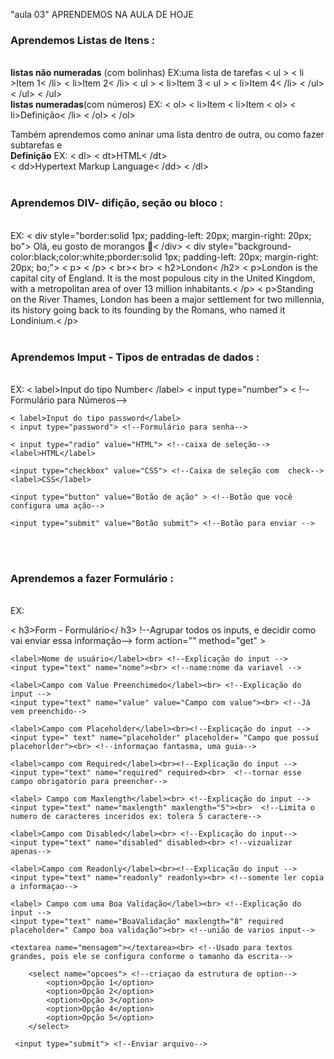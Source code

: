 "aula 03" 
APRENDEMOS NA AULA DE HOJE

<h3>Aprendemos Listas de Itens : </h3>
<br>
<b>listas não numeradas</b> (com bolinhas)
EX:uma lista de tarefas
< ul >
        < li >Item 1< /li>
        < li>Item 2< /li>
        < ul >
            < li>Item 3</ li>
            < ul >
                < li>Item 4< /li>
            < /ul>
         < /ul>
    < /ul>
<br>
<b>listas numeradas</b>(com números)
EX:
< ol>
        < li>Item</ li>
        < li>Item</ li>
        < ol>
            < li>Definição< /li>
        < /ol>
    < /ol>

 Também aprendemos como aninar uma lista dentro de outra, ou como fazer subtarefas e
<br>
<b>Definição</b>
EX:
< dl> 
        < dt>HTML< /dt>  
        < dd>Hypertext Markup Language< /dd> 
 < /dl>
 <br><br>

 <h3>Aprendemos DIV- difição, seção ou bloco :</h3>
 <br>
 EX:
   < div style="border:solid 1px; padding-left: 20px; margin-right: 20px; bo"> Olá, eu gosto de morangos 🍓< /div>    
< div style="background-color:black;color:white;pborder:solid 1px; padding-left: 20px; margin-right: 20px; bo;"> 
< p> < /p>
< br>< br>
    < h2>London< /h2>
    < p>London is the capital city of England. It is the most populous city in the United Kingdom, with a metropolitan area of over 13 million inhabitants.< /p>
    < p>Standing on the River Thames, London has been a major settlement for two millennia, its history going back to its founding by the Romans, who named it Londinium.< /p>
 <br><br>

 <h3>Aprendemos Imput - Tipos de entradas de dados :</h3>
 <br>
 EX: 
    < label>Input do tipo Number< /label> 
    < input type="number"> < !--Formulário para Números-->

    < label>Input do tipo password</label> 
    < input type="password"> <!--Formulário para senha-->

    < input type="radio" value="HTML"> <!--caixa de seleção-->
    <label>HTML</label>

    <input type="checkbox" value="CSS"> <!--Caixa de seleção com  check-->
    <label>CSS</label>

    <input type="button" value="Botão de ação" > <!--Botão que você configura uma ação-->

    <input type="submit" value="Botão submit"> <!--Botão para enviar -->
<br><br>

<h3> Aprendemos a fazer Formulário :</h3>
 <br>
EX:

< h3>Form - Formulário</ h3> !--Agrupar todos os inputs, e decidir como vai enviar essa informação-->
 form action="" method="get" >
    
    <label>Nome de usuário</label><br> <!--Explicação do input -->
    <input type="text" name="nome"><br> <!--name:nome da variavel -->

    <label>Campo com Value Preenchimedo</label><br> <!--Explicação do input -->
    <input type="text" name="value" value="Campo com value"><br> <!--Já vem preenchido-->

    <label>Campo com Placeholder</label><br><!--Explicação do input -->
    <input type=" text" name="placeholder" placeholder= "Campo que possuí placehorlder"><br> <!--informaçao fantasma, uma guia-->

    <label>campo com Required</label><br><!--Explicação do input -->
    <input type="text" name="required" required><br>  <!--tornar esse campo obrigatorio para preencher-->

    <label> Campo com Maxlength</label><br> <!--Explicação do input -->
    <input type="text" name="maxlength" maxlength="5"><br>  <!--Limita o numero de caracteres inceridos ex: tolera 5 caractere-->

    <label>Campo com Disabled</label><br> <!--Explicação do input-->
    <input type="text" name="disabled" disabled><br> <!--vizualizar apenas-->

    <label>Campo com Readonly</label><br><!--Explicação do input -->
    <input type="text" name="readonly" readonly><br> <!--somente ler copia a informaçao--> 

    <label> Campo com uma Boa Validação</label><br> <!--Explicação do input -->
    <input type="text" name="BoaValidação" maxlength="8" required placeholder=" Campo boa validação"><br> <!--união de varios input-->
   
    <textarea name="mensagem"></textarea><br> <!--Usado para textos grandes, pois ele se configura conforme o tamanho da escrita-->

        <select name="opcoes"> <!--criaçao da estrutura de option-->
            <option>Opção 1</option>
            <option>Opção 2</option>
            <option>Opção 3</option>
            <option>Opção 4</option>
            <option>Opção 5</option>
        </select>
    
     <input type="submit"> <!--Enviar arquivo-->
